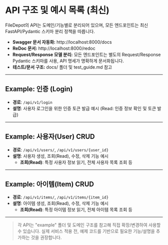 # API 구조 및 예시 목록 (최신)

FileDepot의 API는 도메인/기능별로 분리되어 있으며, 모든 엔드포인트는 최신 FastAPI/Pydantic 스키마 분리 정책을 따릅니다.

- **Swagger 문서 자동화:** http://localhost:8000/docs
- **ReDoc 문서:** http://localhost:8000/redoc
- **Request/Response 모델 분리:** 모든 엔드포인트는 별도의 Request/Response Pydantic 스키마를 사용, API 명세가 명확하게 문서화됩니다.
- **테스트/문서 구조:** docs/ 폴더 및 test_guide.md 참고

---

## Example: 인증 (Login)
- **경로**: `/api/v1/login`
- **설명**: 사용자 로그인을 위한 인증 토큰 발급 예시 (Read: 인증 정보 확인 및 토큰 발급)

---

## Example: 사용자(User) CRUD
- **경로**: `/api/v1/users/`, `/api/v1/users/{user_id}`
- **설명**: 사용자 생성, 조회(Read), 수정, 삭제 기능 예시
  - **조회(Read)**: 특정 사용자 정보 읽기, 전체 사용자 목록 조회 등

---

## Example: 아이템(Item) CRUD
- **경로**: `/api/v1/items/`, `/api/v1/items/{item_id}`
- **설명**: 아이템 생성, 조회(Read), 수정, 삭제 기능 예시
  - **조회(Read)**: 특정 아이템 정보 읽기, 전체 아이템 목록 조회 등

---

> 각 API는 "example" 폴더 및 도메인 구조를 참고해 직접 확장/변경하여 사용할 수 있습니다.
> 실제 서비스 적용 전, 예제 코드를 기반으로 필요한 기능/설명을 추가하는 것을 권장합니다.
